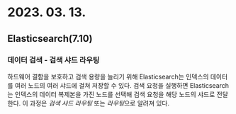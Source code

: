 # 2023. 03. 13.

## Elasticsearch(7.10)

### 데이터 검색 - 검색 샤드 라우팅

하드웨어 결함을 보호하고 검색 용량을 늘리기 위해 Elasticsearch는 인덱스의 데이터를 여러 노드의 여러 샤드에 걸쳐 저장할 수 있다. 검색 요청을 실행하면 Elasticsearch는 인덱스의 데이터 복제본을 가진 노드를 선택해 검색 요청을 해당 노드의 샤드로 전달한다. 이 과정은 *검색 샤드 라우팅* 또는 *라우팅*으로 알려져 있다.

